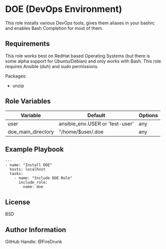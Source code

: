 DOE (DevOps Environment)
=========

This role installs various DevOps tools, gives them aliases in your bashrc and enables Bash Completion for most of them.

Requirements
------------
This role works best on RedHat based Operating Systems (but there is some alpha support for Ubuntu/Debian) and only works with Bash.
This role requires Ansible (duh) and sudo permissions.

Packages:
- unzip

Role Variables
--------------

| Variable                   | Default                         | Options |
|----------------------------|---------------------------------|---------|
| user                       | ansible_env.USER or 'test-user' | any     |
| doe_main_directory         | "/home/$user/.doe               | any     |

Example Playbook
----------------

```
---
- name: "Install DOE"
  hosts: localhost
  tasks:
    - name: "Include DOE Role"
      include_role:
        name: doe

```

License
-------

BSD

Author Information
------------------
GitHub Handle: @FireDrunk